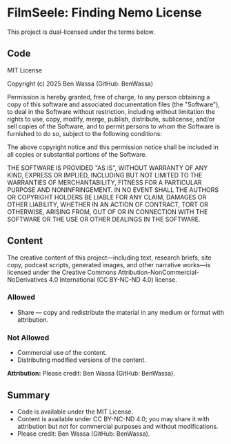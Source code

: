 # FilmSeele: Finding Nemo License

This project is dual-licensed under the terms below.

## Code

MIT License

Copyright (c) 2025 Ben Wassa (GitHub: BenWassa)

Permission is hereby granted, free of charge, to any person obtaining a copy
of this software and associated documentation files (the "Software"), to deal
in the Software without restriction, including without limitation the rights
to use, copy, modify, merge, publish, distribute, sublicense, and/or sell
copies of the Software, and to permit persons to whom the Software is
furnished to do so, subject to the following conditions:

The above copyright notice and this permission notice shall be included in all
copies or substantial portions of the Software.

THE SOFTWARE IS PROVIDED "AS IS", WITHOUT WARRANTY OF ANY KIND, EXPRESS OR
IMPLIED, INCLUDING BUT NOT LIMITED TO THE WARRANTIES OF MERCHANTABILITY,
FITNESS FOR A PARTICULAR PURPOSE AND NONINFRINGEMENT. IN NO EVENT SHALL THE
AUTHORS OR COPYRIGHT HOLDERS BE LIABLE FOR ANY CLAIM, DAMAGES OR OTHER
LIABILITY, WHETHER IN AN ACTION OF CONTRACT, TORT OR OTHERWISE, ARISING FROM,
OUT OF OR IN CONNECTION WITH THE SOFTWARE OR THE USE OR OTHER DEALINGS IN THE
SOFTWARE.

## Content

The creative content of this project—including text, research briefs, site copy,
podcast scripts, generated images, and other narrative works—is licensed under the
Creative Commons Attribution-NonCommercial-NoDerivatives 4.0 International
(CC BY-NC-ND 4.0) license.

### Allowed
- Share — copy and redistribute the material in any medium or format with attribution.

### Not Allowed
- Commercial use of the content.
- Distributing modified versions of the content.

**Attribution:** Please credit: Ben Wassa (GitHub: BenWassa).

## Summary
- Code is available under the MIT License.
- Content is available under CC BY-NC-ND 4.0; you may share it with attribution but
  not for commercial purposes and without modifications.
- Please credit: Ben Wassa (GitHub: BenWassa).
